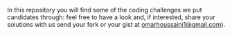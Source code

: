 In this repository you will find some of the coding challenges we put candidates through: feel free to have a look and, if interested, share your solutions with us send your fork or your gist at omarhoussaini1@gmail.com).
